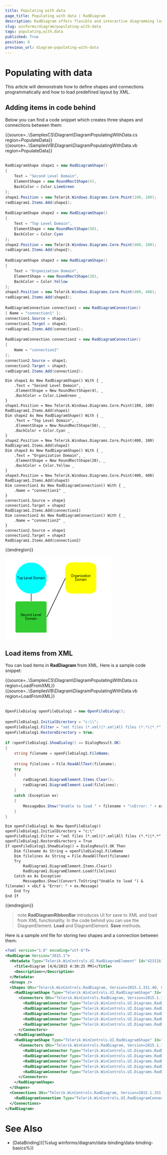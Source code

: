 ```yaml
---
title: Populating with data
page_title: Populating with data | RadDiagram
description: RadDiagram offers flexible and interactive diagramming layouts for your rich data-visualization applications.
slug: winforms/diagram/populating-with-data
tags: populating,with,data
published: True
position: 9
previous_url: diagram-populating-with-data
---
```


# Populating with data

This article will demonstrate how to define shapes and connections programmatically and how to load predefined layout by XML.

## Adding items in code behind

Below you can find a code snippet which creates three shapes and connections between them: 

{{source=..\SamplesCS\Diagram\DiagramPopulatingWithData.cs region=PopulateData}} 
{{source=..\SamplesVB\Diagram\DiagramPopulatingWithData.vb region=PopulateData}} 

````C#
    
RadDiagramShape shape1 = new RadDiagramShape()
{
    Text = "Second Level Domain",
    ElementShape = new RoundRectShape(4),
    BackColor = Color.LimeGreen
};
shape1.Position = new Telerik.Windows.Diagrams.Core.Point(100, 100);
radDiagram1.Items.Add(shape1);
    
RadDiagramShape shape2 = new RadDiagramShape()
{
    Text = "Top Level Domain",
    ElementShape = new RoundRectShape(50),
    BackColor = Color.Cyan
};
shape2.Position = new Telerik.Windows.Diagrams.Core.Point(400, 100);
radDiagram1.Items.Add(shape2);
    
RadDiagramShape shape3 = new RadDiagramShape()
{
    Text = "Organization Domain",
    ElementShape = new RoundRectShape(20),
    BackColor = Color.Yellow
};
shape3.Position = new Telerik.Windows.Diagrams.Core.Point(400, 400);
radDiagram1.Items.Add(shape3);
            
RadDiagramConnection connection1 = new RadDiagramConnection()
{ Name = "connection1" };
connection1.Source = shape1;
connection1.Target = shape2;
radDiagram1.Items.Add(connection1);
    
RadDiagramConnection connection2 = new RadDiagramConnection()
{
    Name = "connection2"
};
connection2.Source = shape1;
connection2.Target = shape3;
radDiagram1.Items.Add(connection2);

````
````VB.NET
Dim shape1 As New RadDiagramShape() With { _
    .Text = "Second Level Domain", _
    .ElementShape = New RoundRectShape(4), _
    .BackColor = Color.LimeGreen _
}
shape1.Position = New Telerik.Windows.Diagrams.Core.Point(100, 100)
RadDiagram1.Items.Add(shape1)
Dim shape2 As New RadDiagramShape() With { _
    .Text = "Top Level Domain", _
    .ElementShape = New RoundRectShape(50), _
    .BackColor = Color.Cyan _
}
shape2.Position = New Telerik.Windows.Diagrams.Core.Point(400, 100)
RadDiagram1.Items.Add(shape2)
Dim shape3 As New RadDiagramShape() With { _
    .Text = "Organization Domain", _
    .ElementShape = New RoundRectShape(20), _
    .BackColor = Color.Yellow _
}
shape3.Position = New Telerik.Windows.Diagrams.Core.Point(400, 400)
RadDiagram1.Items.Add(shape3)
Dim connection1 As New RadDiagramConnection() With { _
    .Name = "connection1" _
}
connection1.Source = shape1
connection1.Target = shape2
RadDiagram1.Items.Add(connection1)
Dim connection2 As New RadDiagramConnection() With { _
    .Name = "connection2" _
}
connection2.Source = shape1
connection2.Target = shape3
RadDiagram1.Items.Add(connection2)

````

{{endregion}} 


![diagram-populating-with-data 001](images/diagram-populating-with-data001.png)

## Load items from XML

You can load items in __RadDiagram__ from XML. Here is a sample code snippet:
  
{{source=..\SamplesCS\Diagram\DiagramPopulatingWithData.cs region=LoadFromXML}} 
{{source=..\SamplesVB\Diagram\DiagramPopulatingWithData.vb region=LoadFromXML}} 

````C#
            
OpenFileDialog openFileDialog1 = new OpenFileDialog();
            
openFileDialog1.InitialDirectory = "c:\\";
openFileDialog1.Filter = "xml files (*.xml)|*.xml|All files (*.*)|*.*";            
openFileDialog1.RestoreDirectory = true;
            
if (openFileDialog1.ShowDialog() == DialogResult.OK)
{
    string filename = openFileDialog1.FileName;
        
    string filelines = File.ReadAllText(filename);
    try
    {
        radDiagram1.DiagramElement.Items.Clear();
        radDiagram1.DiagramElement.Load(filelines);
    }
    catch (Exception ex)
    {
        MessageBox.Show("Unable to load " + filename + "\nError: " + ex.Message);
    }
}

````
````VB.NET
Dim openFileDialog1 As New OpenFileDialog()
openFileDialog1.InitialDirectory = "c:\"
openFileDialog1.Filter = "xml files (*.xml)|*.xml|All files (*.*)|*.*"
openFileDialog1.RestoreDirectory = True
If openFileDialog1.ShowDialog() = DialogResult.OK Then
    Dim filename As String = openFileDialog1.FileName
    Dim filelines As String = File.ReadAllText(filename)
    Try
        RadDiagram1.DiagramElement.Items.Clear()
        RadDiagram1.DiagramElement.Load(filelines)
    Catch ex As Exception
        MessageBox.Show((Convert.ToString("Unable to load ") & filename) + vbLf & "Error: " + ex.Message)
    End Try
End If

````

{{endregion}} 




>note  __RadDiagramRibbonBar__ introduces UI for save to XML and load from XML functionality. In the code behind you can use the DiagramElement. __Load__ and DiagramElement. __Save__ methods.
>


Here is a sample xml file for storing two shapes and a connection between them:
        
````XML
<?xml version="1.0" encoding="utf-8"?>
<RadDiagram Version="2015.1">
  <Metadata Type="Telerik.WinControls.UI.RadDiagramElement" Id="42311b7f-35b5-49a5-b92b-6d149d8bcf4d" Position="0;0">
    <Title>Diagram [4/6/2015 4:30:25 PM]</Title>
    <Description></Description>
  </Metadata>
  <Groups />
  <Shapes QNs="Telerik.WinControls.RadDiagram, Version=2015.1.331.40, Culture=neutral, PublicKeyToken=5bb2a467cbec794e;">
    <RadDiagramShape Type="Telerik.WinControls.UI.RadDiagramShape" Id="b44facd3-cddb-43d7-a253-b66ba024567b" ZIndex="0" Position="150;136" Size="70;54" RotationAngle="0" MinWidth="0" MinHeight="0" MaxWidth="INF" MaxHeight="INF" UseDefaultConnectors="True" ElementShape="Telerik.WinControls.RoundRectShape|5" InternalElementColor="#25A0DA" ShapeText="" QN="0">
      <Connectors QNs="Telerik.WinControls.RadDiagram, Version=2015.1.331.40, Culture=neutral, PublicKeyToken=5bb2a467cbec794e;">
        <RadDiagramConnector Type="Telerik.WinControls.UI.Diagrams.RadDiagramConnector" Name="Auto" Offset="0.5;0.5" Width="4" Height="4" QN="0" />
        <RadDiagramConnector Type="Telerik.WinControls.UI.Diagrams.RadDiagramConnector" Name="Left" Offset="0;0.5" Width="4" Height="4" QN="0" />
        <RadDiagramConnector Type="Telerik.WinControls.UI.Diagrams.RadDiagramConnector" Name="Top" Offset="0.5;0" Width="4" Height="4" QN="0" />
        <RadDiagramConnector Type="Telerik.WinControls.UI.Diagrams.RadDiagramConnector" Name="Right" Offset="1;0.5" Width="4" Height="4" QN="0" />
        <RadDiagramConnector Type="Telerik.WinControls.UI.Diagrams.RadDiagramConnector" Name="Bottom" Offset="0.5;1" Width="4" Height="4" QN="0" />
      </Connectors>
    </RadDiagramShape>
    <RadDiagramShape Type="Telerik.WinControls.UI.RadDiagramShape" Id="f4a29125-a536-42e1-aeb0-463f4cfb4571" ZIndex="0" Position="337;137" Size="70;54" RotationAngle="0" MinWidth="0" MinHeight="0" MaxWidth="INF" MaxHeight="INF" UseDefaultConnectors="True" ElementShape="Telerik.WinControls.EllipseShape" InternalElementColor="#25A0DA" ShapeText="" QN="0">
      <Connectors QNs="Telerik.WinControls.RadDiagram, Version=2015.1.331.40, Culture=neutral, PublicKeyToken=5bb2a467cbec794e;">
        <RadDiagramConnector Type="Telerik.WinControls.UI.Diagrams.RadDiagramConnector" Name="Auto" Offset="0.5;0.5" Width="4" Height="4" QN="0" />
        <RadDiagramConnector Type="Telerik.WinControls.UI.Diagrams.RadDiagramConnector" Name="Left" Offset="0;0.5" Width="4" Height="4" QN="0" />
        <RadDiagramConnector Type="Telerik.WinControls.UI.Diagrams.RadDiagramConnector" Name="Top" Offset="0.5;0" Width="4" Height="4" QN="0" />
        <RadDiagramConnector Type="Telerik.WinControls.UI.Diagrams.RadDiagramConnector" Name="Right" Offset="1;0.5" Width="4" Height="4" QN="0" />
        <RadDiagramConnector Type="Telerik.WinControls.UI.Diagrams.RadDiagramConnector" Name="Bottom" Offset="0.5;1" Width="4" Height="4" QN="0" />
      </Connectors>
    </RadDiagramShape>
  </Shapes>
  <Connections QNs="Telerik.WinControls.RadDiagram, Version=2015.1.331.40, Culture=neutral, PublicKeyToken=5bb2a467cbec794e;">
    <RadDiagramConnection Type="Telerik.WinControls.UI.RadDiagramConnection" Id="eeea2872-f633-4038-8b39-77b3dcd0f8c1" ZIndex="0" Position="220;162" SourceConnectorPosition="Auto" TargetConnectorPosition="Auto" SourceCapType="None" TargetCapType="None" SourceCapSize="7;7" TargetCapSize="7;7" StartPoint="220;163" Source="b44facd3-cddb-43d7-a253-b66ba024567b" EndPoint="370;162" ConnectionType="Polyline" ConnectionPoints="" IsModified="False" QN="0" />
  </Connections>
</RadDiagram>

````

# See Also

* [DataBinding]({%slug winforms/diagram/data-binding/data-binding-basics%})



